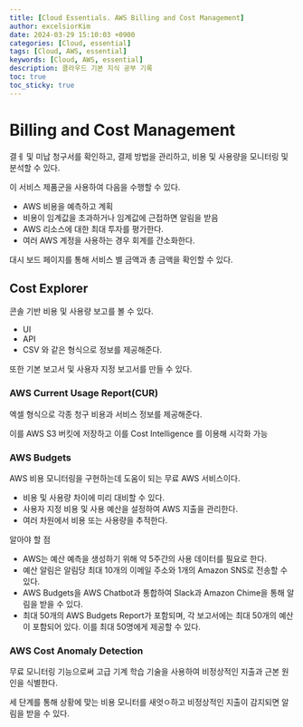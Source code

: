 ```yaml
---
title: [Cloud Essentials. AWS Billing and Cost Management]
author: excelsiorKim
date: 2024-03-29 15:10:03 +0900
categories: [Cloud, essential]
tags: [Cloud, AWS, essential]
keywords: [Cloud, AWS, essential]
description: 클라우드 기본 지식 공부 기록
toc: true
toc_sticky: true
---
```


# Billing and Cost Management

결ㅔ 및 미납 청구서를 확인하고, 결제 방법을 관리하고, 비용 및 사용량을 모니터링 및 분석할 수 있다.

이 서비스 제품군을 사용하여 다음을 수행할 수 있다.

- AWS 비용을 예측하고 계획
- 비용이 임계값을 초과하거나 임계값에 근접하면 알림을 받음
- AWS 리소스에 대한 최대 투자를 평가한다.
- 여러 AWS 계정을 사용하는 경우 회계를 간소화한다.

대시 보드 페이지를 통해 서비스 별 금액과 총 금액을 확인할 수 있다.

## Cost Explorer

콘솔 기반 비용 및 사용량 보고를 볼 수 있다.

- UI
- API
- CSV
  와 같은 형식으로 정보를 제공해준다.

또한 기본 보고서 및 사용자 지정 보고서를 만들 수 있다.

### AWS Current Usage Report(CUR)

엑셀 형식으로 각종 청구 비용과 서비스 정보를 제공해준다.

이를 AWS S3 버킷에 저장하고 이를 Cost Intelligence 를 이용해 시각화 가능

### AWS Budgets

AWS 비용 모니터링을 구현하는데 도움이 되는 무료 AWS 서비스이다.

- 비용 및 사용량 차이에 미리 대비할 수 있다.
- 사용자 지정 비용 및 사용 예산을 설정하여 AWS 지출을 관리한다.
- 여러 차원에서 비용 또는 사용량을 추적한다.

알아야 할 점

- AWS는 예산 예측을 생성하기 위해 약 5주간의 사용 데이터를 필요로 한다.
- 예산 알림은 알림당 최대 10개의 이메일 주소와 1개의 Amazon SNS로 전송할 수 있다.
- AWS Budgets을 AWS Chatbot과 통합하여 Slack과 Amazon Chime을 통해 알림을 받을 수 있다.
- 최대 50개의 AWS Budgets Report가 포함되며, 각 보고서에는 최대 50개의 예산이 포함되어 있다. 이를 최대 50명에게 제공할 수 있다.

### AWS Cost Anomaly Detection

무료 모니터링 기능으로써 고급 기계 학습 기술을 사용하여 비정상적인 지출과 근본 원인을 식별한다.

세 단계를 통해 상황에 맞는 비용 모니터를 새엇ㅇ하고 비정상적인 지출이 감지되면 알림을 받을 수 있다.
